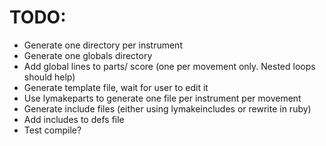 # TODO:

* Generate one directory per instrument
* Generate one globals directory
* Add global lines to parts/ score (one per movement only. Nested loops should
  help)
* Generate template file, wait for user to edit it
* Use lymakeparts to generate one file per instrument per movement
* Generate include files (either using lymakeincludes or rewrite in ruby)
* Add includes to defs file
* Test compile?
